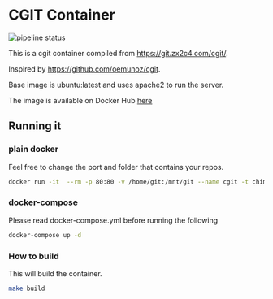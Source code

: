 # CGIT Container
![pipeline status](https://gitlab.com/chimbosonic/cgit-container/badges/master/pipeline.svg)

This is a cgit container compiled from https://git.zx2c4.com/cgit/.

Inspired by https://github.com/oemunoz/cgit.

Base image is ubuntu:latest and uses apache2 to run the server.

The image is available on Docker Hub [here](https://hub.docker.com/repository/docker/chimbosonic/cgit)

## Running it
### plain docker
Feel free to change the port and folder that contains your repos.

```bash
docker run -it  --rm -p 80:80 -v /home/git:/mnt/git --name cgit -t chimbosonic/cgit:latest
```

### docker-compose
Please read docker-compose.yml before running the following

```bash
docker-compose up -d
```

### How to build
This will build the container.

```bash
make build
```
